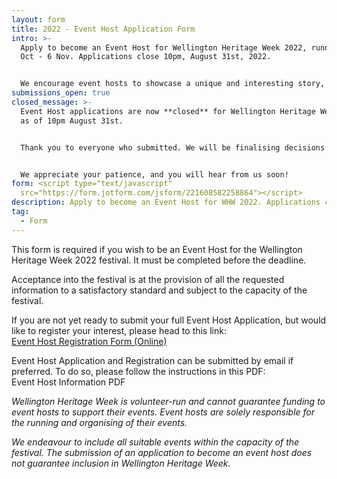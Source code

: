```yaml
---
layout: form
title: 2022 - Event Host Application Form
intro: >-
  Apply to become an Event Host for Wellington Heritage Week 2022, running 24
  Oct - 6 Nov. Applications close 10pm, August 31st, 2022.


  We encourage event hosts to showcase a unique and interesting story, person, or place from the Wellington region. It is free to be an event host.
submissions_open: true
closed_message: >-
  Event Host applications are now **closed** for Wellington Heritage Week 2022,
  as of 10pm August 31st.


  Thank you to everyone who submitted. We will be finalising decisions on what events are included in the festival, as well as updating the website with the applied events, in the next few weeks.


  We appreciate your patience, and you will hear from us soon!
form: <script type="text/javascript"
  src="https://form.jotform.com/jsform/221608582258864"></script>
description: Apply to become an Event Host for WHW 2022. Applications close 10pm, Aug 31st.
tag:
  - Form
---
```

This form is required if you wish to be an Event Host for the Wellington Heritage Week 2022 festival. It must be completed before the deadline.

Acceptance into the festival is at the provision of all the requested information to a satisfactory standard and subject to the capacity of the festival.

If you are not yet ready to submit your full Event Host Application, but would like to register your interest, please head to this link:\
[Event Host Registration Form (Online)](https://wellingtonheritageweek.co.nz/form/2022-event-host-registration-form/)

Event Host Application and Registration can be submitted by email if preferred. To do so, please follow the instructions in this PDF:\
Event Host Information PDF

*Wellington Heritage Week is volunteer-run and cannot guarantee funding to event hosts to support their events. Event hosts are solely responsible for the running and organising of their events.*

*We endeavour to include all suitable events within the capacity of the festival. The submission of an application to become an event host does not guarantee inclusion in Wellington Heritage Week.*
